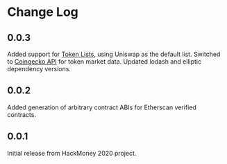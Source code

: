 # Change Log

## 0.0.3

Added support for [Token Lists](https://tokenlists.org/), using Uniswap as the default list.
Switched to [Coingecko API](https://www.coingecko.com/en/api) for token market data.
Updated lodash and elliptic dependency versions.

## 0.0.2

Added generation of arbitrary contract ABIs for Etherscan verified contracts.

## 0.0.1

Initial release from HackMoney 2020 project.